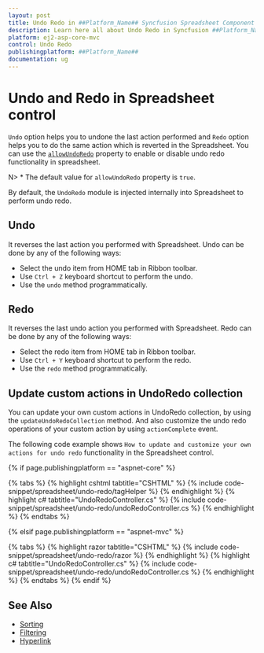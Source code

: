 ```yaml
---
layout: post
title: Undo Redo in ##Platform_Name## Syncfusion Spreadsheet Component
description: Learn here all about Undo Redo in Syncfusion ##Platform_Name## Spreadsheet component of Syncfusion Essential JS 2 and more.
platform: ej2-asp-core-mvc
control: Undo Redo
publishingplatform: ##Platform_Name##
documentation: ug
---
```



# Undo and Redo in Spreadsheet control

`Undo` option helps you to undone the last action performed and `Redo` option helps you to do the same action which is reverted in the Spreadsheet. You can use the [`allowUndoRedo`](https://help.syncfusion.com/cr/aspnetcore-js2/Syncfusion.EJ2.Spreadsheet.Spreadsheet.html#Syncfusion_EJ2_Spreadsheet_Spreadsheet_AllowUndoRedo) property to enable or disable undo redo functionality in spreadsheet.

N> * The default value for `allowUndoRedo` property is `true`.

By default, the `UndoRedo` module is injected internally into Spreadsheet to perform undo redo.

## Undo

It reverses the last action you performed with Spreadsheet. Undo can be done by any of the following ways:

* Select the undo item from HOME tab in Ribbon toolbar.
* Use `Ctrl + Z` keyboard shortcut to perform the undo.
* Use the `undo` method programmatically.

## Redo

It reverses the last undo action you performed with Spreadsheet. Redo can be done by any of the following ways:

* Select the redo item from HOME tab in Ribbon toolbar.
* Use `Ctrl + Y` keyboard shortcut to perform the redo.
* Use the `redo` method programmatically.

## Update custom actions in UndoRedo collection

You can update your own custom actions in UndoRedo collection, by using the `updateUndoRedoCollection` method. And also customize the undo redo operations of your custom action by using `actionComplete` event.

The following code example shows `How to update and customize your own actions for undo redo` functionality in the Spreadsheet control.

{% if page.publishingplatform == "aspnet-core" %}

{% tabs %}
{% highlight cshtml tabtitle="CSHTML" %}
{% include code-snippet/spreadsheet/undo-redo/tagHelper %}
{% endhighlight %}
{% highlight c# tabtitle="UndoRedoController.cs" %}
{% include code-snippet/spreadsheet/undo-redo/undoRedoController.cs %}
{% endhighlight %}
{% endtabs %}

{% elsif page.publishingplatform == "aspnet-mvc" %}

{% tabs %}
{% highlight razor tabtitle="CSHTML" %}
{% include code-snippet/spreadsheet/undo-redo/razor %}
{% endhighlight %}
{% highlight c# tabtitle="UndoRedoController.cs" %}
{% include code-snippet/spreadsheet/undo-redo/undoRedoController.cs %}
{% endhighlight %}
{% endtabs %}
{% endif %}



## See Also

* [Sorting](./sort)
* [Filtering](./filter)
* [Hyperlink](./link)